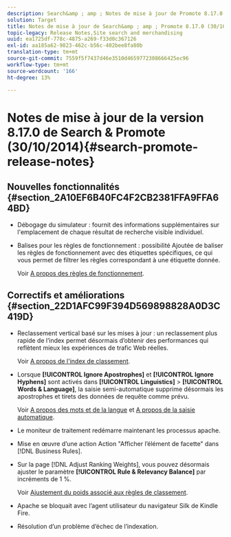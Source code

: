 ```yaml
---
description: Search&amp ; amp ; Notes de mise à jour de Promote 8.17.0.
solution: Target
title: Notes de mise à jour de Search&amp ; amp ; Promote 8.17.0 (30/10/2014)
topic-legacy: Release Notes,Site search and merchandising
uuid: ea1725df-778c-4875-a269-f33d0c367126
exl-id: aa185a62-9823-462c-b56c-402bee8fa80b
translation-type: tm+mt
source-git-commit: 7559f5f7437d46e3510d4659772308666425ec96
workflow-type: tm+mt
source-wordcount: '166'
ht-degree: 13%

---
```


# Notes de mise à jour de la version 8.17.0 de Search &amp; Promote (30/10/2014){#search-promote-release-notes}

## Nouvelles fonctionnalités {#section_2A10EF6B40FC4F2CB2381FFA9FFA64BD}

* Débogage du simulateur : fournit des informations supplémentaires sur l&#39;emplacement de chaque résultat de recherche visible individuel.
* Balises pour les règles de fonctionnement : possibilité Ajoutée de baliser les règles de fonctionnement avec des étiquettes spécifiques, ce qui vous permet de filtrer les règles correspondant à une étiquette donnée.

   Voir [A propos des règles de fonctionnement](../c-about-rules-menu/c-about-business-rules.md#concept_2A93D76216754D3D8412CDEA00BD26BD).

## Correctifs et améliorations {#section_22D1AFC99F394D569898828A0D3C419D}

* Reclassement vertical basé sur les mises à jour : un reclassement plus rapide de l’index permet désormais d’obtenir des performances qui reflètent mieux les expériences de trafic Web réelles.

   Voir [A propos de l&#39;index de classement](../c-about-index-menu/c-about-re-rank-index.md#concept_147B0A9FCD51451787DA898E06F7C692).

* Lorsque **[!UICONTROL Ignore Apostrophes]** et **[!UICONTROL Ignore Hyphens]** sont activés dans **[!UICONTROL Linguistics]** > **[!UICONTROL Words & Language]**, la saisie semi-automatique supprime désormais les apostrophes et tirets des données de requête comme prévu.

   Voir [A propos des mots et de la langue](../c-about-linguistics-menu/c-about-words-and-language.md#concept_CEB4B9576F3C4E2EB87B352EEC738D79) et [A propos de la saisie automatique](../c-about-auto-complete.md#concept_093A9CD754864BA79B456FE4BEB64578).

* Le moniteur de traitement redémarre maintenant les processus apache.
* Mise en œuvre d’une action Action &quot;Afficher l’élément de facette&quot; dans [!DNL Business Rules].
* Sur la page [!DNL Adjust Ranking Weights], vous pouvez désormais ajuster le paramètre **[!UICONTROL Rule & Relevancy Balance]** par incréments de 1 %.

   Voir [Ajustement du poids associé aux règles de classement](../c-about-rules-menu/c-about-ranking-rules.md#task_3CB6FC92A66F4D99874A42D55825DB64).

* Apache se bloquait avec l’agent utilisateur du navigateur Silk de Kindle Fire.
* Résolution d’un problème d’échec de l’indexation.
